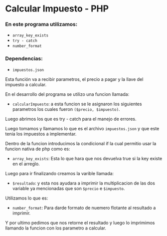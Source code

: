 # Calcular Impuesto - PHP

### En este programa utilizamos:

- `array_key_exists`
- `try - catch`
- `number_format`

### Dependencias:

- `impuestos.json`

Esta función va a recibir parametros, el precio a pagar y la llave del impuesto a calcular.

En el desarrollo del programa se utilizo una funcion llamada:

- `calcularImpuesto`: a esta funcion se le asignaron los siguientes parametros los cuales fueron `($precio, $impuesto)`.

Luego abrimos los que es try - catch para el manejo de errores.

Luego tomamos y llamamos lo que es el archivo `impuestos.json` y que este tenia los impuestos a implementar.

Dentro de la funcion introducimos la condicional if la cual permitio usar la funcion nativa de php como es:

- `array_key_exists`: Esta lo que hara que nos devuelva true si la key existe en el arreglo.

Luego para ir finalizando creamos la varible llamada:

- `$resultado`: y esta nos ayudara a imprimir la multiplicacion de las dos variable ya mencionadas que son `$precio` e `$impuesto`.

Utilizamos lo que es:

- `number_format`: Para darde formato de nuemero flotante al resultado a imprimir.

Y por ultimo pedimos que nos retorne el resultado
y luego lo imprimimos llamando la funcion con los parametro a calcular.
